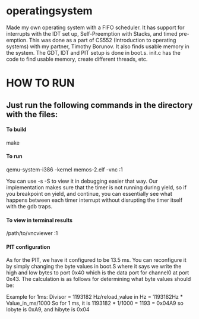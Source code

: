 # operatingsystem
Made my own operating system with a FIFO scheduler. It has support for interrupts with the IDT set up, Self-Preemption with Stacks, and timed pre-emption. This was done as a part of CS552 (Introduction to operating systems) with my partner, Timothy Borunov. It also finds usable memory in the system. 
The GDT, IDT and PIT setup is done in boot.s. 
init.c has the code to find usable memory, create different threads, etc.

# HOW TO RUN

## Just run the following commands in the directory with the files:

#### To build
make

#### To run
qemu-system-i386 -kernel memos-2.elf  -vnc :1

You can use -s -S to view it in debugging easier that way. Our implementation
makes sure that the timer is not running during yield, so if you breakpoint
on yield, and continue, you can essentially see what happens between each
timer interrupt without disrupting the timer itself with the gdb traps.

#### To view in terminal results

/path/to/vncviewer :1

#### PIT configuration 
As for the PIT, we have it configured to be 13.5 ms.
You can reconfigure it by simply changing the byte values in boot.S where
it says we write the high and low bytes to port 0x40 which is the data port
for channel0 at port 0x43. The calculation is as follows for determining
what byte values should be: 

Example for 1ms:
Divisor = 1193182 Hz/reload_value in Hz = 1193182Hz * Value_in_ms/1000
So for 1 ms, it is 1193182 * 1/1000 = 1193 = 0x04A9
so lobyte is 0xA9, and hibyte is 0x04



